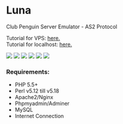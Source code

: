 Luna
====

Club Penguin Server Emulator - AS2 Protocol

Tutorial for VPS: <a href="http://awptical.pw/index.php?/topic/5-how-to-make-an-as2-cpps-on-a-vps/">here.</a>
<br>
Tutorial for localhost: <a href="http://awptical.pw/index.php?/topic/6-how-to-make-an-as2-cpps-on-localhost/">here.</a>

![](https://i.imgur.com/rD2hLCu.png)
![](https://i.imgur.com/mp0LDld.png)
![](https://i.imgur.com/JuPHMPo.png)
![](https://i.imgur.com/JjfCxWD.png)
![](https://i.imgur.com/eI2HR3p.png)
![](https://i.imgur.com/C1qeesO.png)

### Requirements:
<ul>
 <li> PHP 5.5+</li>
 <li> Perl v5.12 till v5.18</li>
 <li> Apache2/Nginx</li>
 <li> Phpmyadmin/Adminer</li>
 <li> MySQL</li>
 <li> Internet Connection</li>
</ul>
